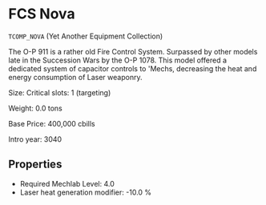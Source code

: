 # FCS Nova

`TCOMP_NOVA` (Yet Another Equipment Collection)

The O-P 911 is a rather old Fire Control System. Surpassed by other models late in the Succession Wars by the O-P 1078. This model offered a dedicated system of capacitor controls to 'Mechs, decreasing the heat and energy consumption of Laser weaponry.

Size: Critical slots: 1 (targeting)

Weight: 0.0 tons

Base Price: 400,000 cbills

Intro year: 3040

## Properties
* Required Mechlab Level: 4.0 
* Laser heat generation modifier: -10.0 %

